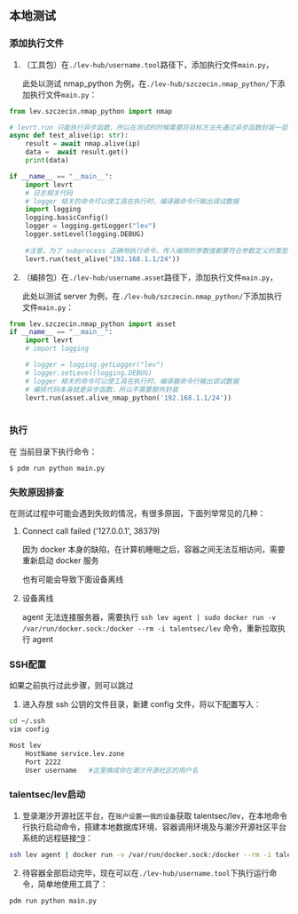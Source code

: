 ## 本地测试

### 添加执行文件

1. （工具包）在`./lev-hub/username.tool`路径下，添加执行文件`main.py`，

   此处以测试 nmap_python 为例，在`./lev-hub/szczecin.nmap_python/`下添加执行文件`main.py`：

```python
from lev.szczecin.nmap_python import nmap

# levrt.run 只能执行异步函数，所以在测试的时候需要将目标方法先通过异步函数封装一层
async def test_alive(ip: str):
    result = await nmap.alive(ip)
    data =  await result.get()
    print(data)

if __name__ == "__main__":
    import levrt
    # 日志相关代码
    # logger 相关的命令可以使工具在执行时，编译器命令行输出调试数据
    import logging
    logging.basicConfig()
    logger = logging.getLogger("lev")
    logger.setLevel(logging.DEBUG)
    
    #注意，为了 subprocess 正确地执行命令，传入编排的参数值都要符合参数定义的类型
    levrt.run(test_alive("192.168.1.1/24"))
```

2. （编排包）在`./lev-hub/username.asset`路径下，添加执行文件`main.py`，

   此处以测试 server 为例，在`./lev-hub/szczecin.nmap_python/`下添加执行文件`main.py`：

```python
from lev.szczecin.nmap_python import asset
if __name__ == "__main__":
    import levrt
    # import logging

    # logger = logging.getLogger("lev")
    # logger.setLevel(logging.DEBUG)
    # logger 相关的命令可以使工具在执行时，编译器命令行输出调试数据
    # 编排代码本身就是异步函数，所以不需要额外封装
    levrt.run(asset.alive_nmap_python('192.168.1.1/24'))
    
```

### 执行

在 当前目录下执行命令：

```shell
$ pdm run python main.py
```



### 失败原因排查

在测试过程中可能会遇到失败的情况，有很多原因，下面列举常见的几种：

1. Connect call failed ('127.0.0.1', 38379)

   因为 docker 本身的缺陷，在计算机睡眠之后，容器之间无法互相访问，需要重新启动 docker 服务

   也有可能会导致下面设备离线

2. 设备离线

   agent 无法连接服务器，需要执行 `ssh lev agent | sudo docker run -v /var/run/docker.sock:/docker --rm -i talentsec/lev` 命令，重新拉取执行 agent

### SSH配置

如果之前执行过此步骤，则可以跳过

1. 进入存放 ssh 公钥的文件目录，新建 config 文件，将以下配置写入：

```bash
cd ~/.ssh
vim config

Host lev
    HostName service.lev.zone
    Port 2222
    User username	#这里换成你在潮汐开源社区的用户名
```



### talentsec/lev启动

1. 登录潮汐开源社区平台，在`账户设置`—`我的设备`获取 talentsec/lev，在本地命令行执行启动命令，搭建本地数据库环境、容器调用环境及与潮汐开源社区平台系统的远程链接[^9](#talentsec/lev启用了哪些配置？)：

```bash
ssh lev agent | docker run -v /var/run/docker.sock:/docker --rm -i talentsec/lev
```

2. 待容器全部启动完毕，现在可以在`./lev-hub/username.tool`下执行运行命令，简单地使用工具了：

```bash
pdm run python main.py
```



